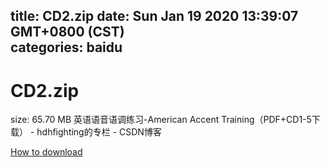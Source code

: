 
title: CD2.zip
date: Sun Jan 19 2020 13:39:07 GMT+0800 (CST)    
categories: baidu
---

# CD2.zip
size: 65.70 MB
 英语语音语调练习-American Accent Training（PDF+CD1-5下载） - hdhfighting的专栏 - CSDN博客
 

[How to download](https://bpcam.bemobtrk.com/go/2ceec3aa-1ca2-46d6-b9ff-aaa5c184517c?jno=2160)